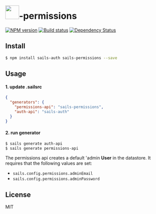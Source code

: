 # <img src="http://cdn.tjw.io/images/sails-logo.png" height='43px' />-permissions

[![NPM version][npm-image]][npm-url]
[![Build status][travis-image]][travis-url]
[![Dependency Status][daviddm-image]][daviddm-url]

## Install
```sh
$ npm install sails-auth sails-permissions --save
```

## Usage

#### 1. update .sailsrc
```json
{
  "generators": {
    "permissions-api": "sails-permissions",
    "auth-api": "sails-auth"
  }
}
```

#### 2. run generator
```sh
$ sails generate auth-api
$ sails generate permissions-api
```

The permissions api creates a default 'admin **User** in the datastore. It
requires that the following values are set:
- `sails.config.permissions.adminEmail`
- `sails.config.permissions.adminPassword`


## License
MIT

[sails-logo]: http://cdn.tjw.io/images/sails-logo.png
[sails-url]: https://sailsjs.org
[npm-image]: https://img.shields.io/npm/v/sails-permissions.svg?style=flat
[npm-url]: https://npmjs.org/package/sails-permissions
[travis-image]: https://img.shields.io/travis/tjwebb/sails-permissions.svg?style=flat
[travis-url]: https://travis-ci.org/tjwebb/sails-permissions
[daviddm-image]: http://img.shields.io/david/tjwebb/sails-permissions.svg?style=flat
[daviddm-url]: https://david-dm.org/tjwebb/sails-permissions
